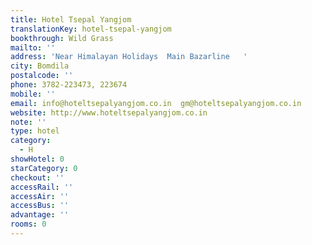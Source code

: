```yaml
---
title: Hotel Tsepal Yangjom
translationKey: hotel-tsepal-yangjom
bookthrough: Wild Grass
mailto: ''
address: 'Near Himalayan Holidays  Main Bazarline   '
city: Bomdila
postalcode: ''
phone: 3782-223473, 223674
mobile: ''
email: info@hoteltsepalyangjom.co.in  gm@hoteltsepalyangjom.co.in
website: http://www.hoteltsepalyangjom.co.in
note: ''
type: hotel
category:
  - H
showHotel: 0
starCategory: 0
checkout: ''
accessRail: ''
accessAir: ''
accessBus: ''
advantage: ''
rooms: 0
---
```

